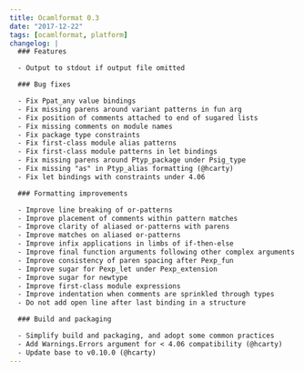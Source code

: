 ```yaml
---
title: Ocamlformat 0.3
date: "2017-12-22"
tags: [ocamlformat, platform]
changelog: |
  ### Features

  - Output to stdout if output file omitted

  ### Bug fixes

  - Fix Ppat_any value bindings
  - Fix missing parens around variant patterns in fun arg
  - Fix position of comments attached to end of sugared lists
  - Fix missing comments on module names
  - Fix package type constraints
  - Fix first-class module alias patterns
  - Fix first-class module patterns in let bindings
  - Fix missing parens around Ptyp_package under Psig_type
  - Fix missing "as" in Ptyp_alias formatting (@hcarty)
  - Fix let bindings with constraints under 4.06

  ### Formatting improvements

  - Improve line breaking of or-patterns
  - Improve placement of comments within pattern matches
  - Improve clarity of aliased or-patterns with parens
  - Improve matches on aliased or-patterns
  - Improve infix applications in limbs of if-then-else
  - Improve final function arguments following other complex arguments
  - Improve consistency of paren spacing after Pexp_fun
  - Improve sugar for Pexp_let under Pexp_extension
  - Improve sugar for newtype
  - Improve first-class module expressions
  - Improve indentation when comments are sprinkled through types
  - Do not add open line after last binding in a structure

  ### Build and packaging

  - Simplify build and packaging, and adopt some common practices
  - Add Warnings.Errors argument for < 4.06 compatibility (@hcarty)
  - Update base to v0.10.0 (@hcarty)
---
```


